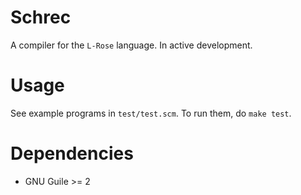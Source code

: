 
# Schrec

A compiler for the `L-Rose` language. In active development.

# Usage

See example programs in `test/test.scm`.
To run them, do `make test`.

# Dependencies

- GNU Guile >= 2
